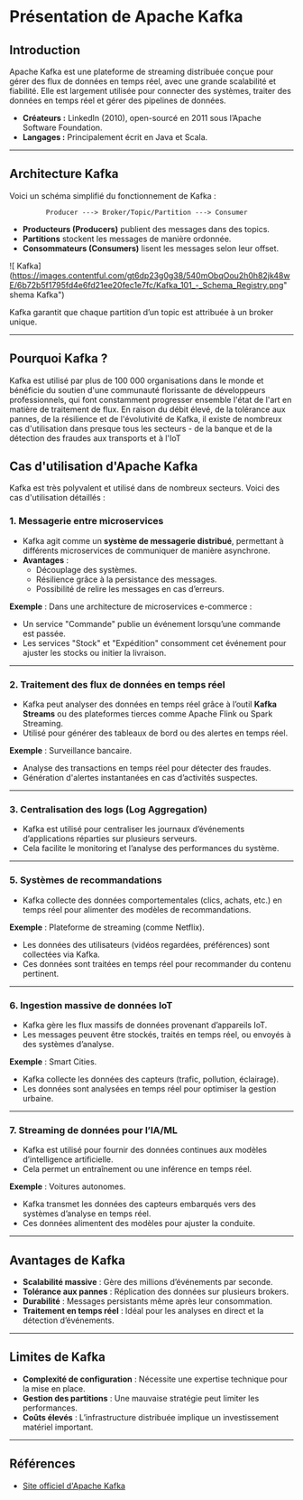 
# Présentation de Apache Kafka

## Introduction
Apache Kafka est une plateforme de streaming distribuée conçue pour gérer des flux de données en temps réel, avec une grande scalabilité et fiabilité. Elle est largement utilisée pour connecter des systèmes, traiter des données en temps réel et gérer des pipelines de données.

- **Créateurs :** LinkedIn (2010), open-sourcé en 2011 sous l’Apache Software Foundation.
- **Langages :** Principalement écrit en Java et Scala.
---

## Architecture Kafka
Voici un schéma simplifié du fonctionnement de Kafka :

```plaintext
         Producer ---> Broker/Topic/Partition ---> Consumer
```

- **Producteurs (Producers)** publient des messages dans des topics.
- **Partitions** stockent les messages de manière ordonnée.
- **Consommateurs (Consumers)** lisent les messages selon leur offset.

![ Kafka](https://images.contentful.com/gt6dp23g0g38/540mObqOou2h0h82jk48wE/6b72b5f1795fd4e6fd21ee20fec1e7fc/Kafka_101_-_Schema_Registry.png" shema Kafka")


Kafka garantit que chaque partition d’un topic est attribuée à un broker unique.

---
## Pourquoi Kafka ?
Kafka est utilisé par plus de 100 000 organisations dans le monde et bénéficie du soutien d'une communauté florissante de développeurs professionnels, qui font constamment progresser ensemble l'état de l'art en matière de traitement de flux. En raison du débit élevé, de la tolérance aux pannes, de la résilience et de l'évolutivité de Kafka, il existe de nombreux cas d'utilisation dans presque tous les secteurs - de la banque et de la détection des fraudes aux transports et à l'IoT


## Cas d'utilisation d'Apache Kafka

Kafka est très polyvalent et utilisé dans de nombreux secteurs. Voici des cas d'utilisation détaillés :

### 1. **Messagerie entre microservices**
- Kafka agit comme un **système de messagerie distribué**, permettant à différents microservices de communiquer de manière asynchrone.
- **Avantages** :
  - Découplage des systèmes.
  - Résilience grâce à la persistance des messages.
  - Possibilité de relire les messages en cas d’erreurs.

**Exemple** : Dans une architecture de microservices e-commerce :
  - Un service "Commande" publie un événement lorsqu’une commande est passée.
  - Les services "Stock" et "Expédition" consomment cet événement pour ajuster les stocks ou initier la livraison.

---

### 2. **Traitement des flux de données en temps réel**
- Kafka peut analyser des données en temps réel grâce à l’outil **Kafka Streams** ou des plateformes tierces comme Apache Flink ou Spark Streaming.
- Utilisé pour générer des tableaux de bord ou des alertes en temps réel.

**Exemple** : Surveillance bancaire.
  - Analyse des transactions en temps réel pour détecter des fraudes.
  - Génération d'alertes instantanées en cas d’activités suspectes.

---

### 3. **Centralisation des logs (Log Aggregation)**
- Kafka est utilisé pour centraliser les journaux d’événements d’applications réparties sur plusieurs serveurs.
- Cela facilite le monitoring et l’analyse des performances du système.
---

### 5. **Systèmes de recommandations**
- Kafka collecte des données comportementales (clics, achats, etc.) en temps réel pour alimenter des modèles de recommandations.

**Exemple** : Plateforme de streaming (comme Netflix).
  - Les données des utilisateurs (vidéos regardées, préférences) sont collectées via Kafka.
  - Ces données sont traitées en temps réel pour recommander du contenu pertinent.

---

### 6. **Ingestion massive de données IoT**
- Kafka gère les flux massifs de données provenant d’appareils IoT.
- Les messages peuvent être stockés, traités en temps réel, ou envoyés à des systèmes d’analyse.

**Exemple** : Smart Cities.
  - Kafka collecte les données des capteurs (trafic, pollution, éclairage).
  - Les données sont analysées en temps réel pour optimiser la gestion urbaine.

---

### 7. **Streaming de données pour l’IA/ML**
- Kafka est utilisé pour fournir des données continues aux modèles d’intelligence artificielle.
- Cela permet un entraînement ou une inférence en temps réel.

**Exemple** : Voitures autonomes.
  - Kafka transmet les données des capteurs embarqués vers des systèmes d’analyse en temps réel.
  - Ces données alimentent des modèles pour ajuster la conduite.

---

## Avantages de Kafka
- **Scalabilité massive** : Gère des millions d’événements par seconde.
- **Tolérance aux pannes** : Réplication des données sur plusieurs brokers.
- **Durabilité** : Messages persistants même après leur consommation.
- **Traitement en temps réel** : Idéal pour les analyses en direct et la détection d’événements.

---

## Limites de Kafka
- **Complexité de configuration** : Nécessite une expertise technique pour la mise en place.
- **Gestion des partitions** : Une mauvaise stratégie peut limiter les performances.
- **Coûts élevés** : L’infrastructure distribuée implique un investissement matériel important.

---

## Références
- [Site officiel d'Apache Kafka](https://kafka.apache.org)
